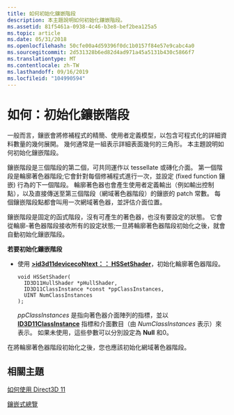 ```yaml
---
title: 如何初始化鑲嵌階段
description: 本主題說明如何初始化鑲嵌階段。
ms.assetid: 81f5461a-0938-4c46-b3e8-bef2bea125a5
ms.topic: article
ms.date: 05/31/2018
ms.openlocfilehash: 50cfe00a4d59396f0dc1b0157f84e57e9cabc4a0
ms.sourcegitcommit: 2d531328b6ed82d4ad971a45a5131b430c5866f7
ms.translationtype: MT
ms.contentlocale: zh-TW
ms.lasthandoff: 09/16/2019
ms.locfileid: "104990594"
---
```

# <a name="how-to-initialize-the-tessellator-stage"></a>如何：初始化鑲嵌階段

一般而言，鑲嵌會將修補程式的精簡、使用者定義模型，以包含可程式化的詳細資料數量的幾何展開。 幾何通常是一組表示詳細表面幾何的三角形。 本主題說明如何初始化鑲嵌階段。

鑲嵌階段是三個階段的第二個，可共同運作以 tessellate 或磚化介面。 第一個階段是輪廓著色器階段;它會針對每個修補程式進行一次，並設定 (fixed function 鑲嵌) 行為的下一個階段。 輪廓著色器也會產生使用者定義輸出（例如輸出控制點），以及直接傳送至第三個階段（網域著色器階段）的鑲嵌的 patch 常數。 每個鑲嵌階段點都會叫用一次網域著色器，並評估介面位置。

鑲嵌階段是固定的函式階段，沒有可產生的著色器，也沒有要設定的狀態。 它會從輪廓-著色器階段接收所有的設定狀態;一旦將輪廓著色器階段初始化之後，就會自動初始化鑲嵌階段。

**若要初始化鑲嵌階段**

-   使用 [**>id3d11devicecoNtext：： HSSetShader**](/windows/desktop/api/D3D11/nf-d3d11-id3d11devicecontext-hssetshader)，初始化輪廓著色器階段。

    ```
    void HSSetShader(
      ID3D11HullShader *pHullShader,  
      ID3D11ClassInstance *const *ppClassInstances,
      UINT NumClassInstances
    );
    ```

    

    *ppClassInstances* 是指向著色器介面陣列的指標，並以 [**ID3D11ClassInstance**](/windows/desktop/api/D3D11/nn-d3d11-id3d11classinstance) 指標和介面數目（由 *NumClassInstances* 表示）來表示。 如果未使用，這些參數可以分別設定為 **Null** 和0。

在將輪廓著色器階段初始化之後，您也應該初始化網域著色器階段。

## <a name="related-topics"></a>相關主題

<dl> <dt>

[如何使用 Direct3D 11](how-to-use-direct3d-11.md)
</dt> <dt>

[鑲嵌式總覽](direct3d-11-advanced-stages-tessellation.md)
</dt> </dl>

 

 




